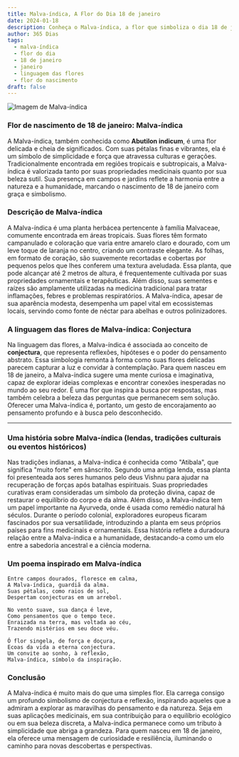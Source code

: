 ```yaml
---
title: Malva-índica, A Flor do Dia 18 de janeiro
date: 2024-01-18
description: Conheça o Malva-índica, a flor que simboliza o dia 18 de janeiro e seu significado 'Conjectura'. Explore a beleza e o simbolismo desta flor encantadora.
author: 365 Dias
tags:
  - malva-índica
  - flor do dia
  - 18 de janeiro
  - janeiro
  - linguagem das flores
  - flor do nascimento
draft: false
---
```


![Imagem de Malva-índica](https://cdn.pixabay.com/photo/2019/08/13/17/30/abutilon-4403857_640.jpg#center)

### Flor de nascimento de 18 de janeiro: Malva-índica

A Malva-índica, também conhecida como **Abutilon indicum**, é uma flor delicada e cheia de significados. Com suas pétalas finas e vibrantes, ela é um símbolo de simplicidade e força que atravessa culturas e gerações. Tradicionalmente encontrada em regiões tropicais e subtropicais, a Malva-índica é valorizada tanto por suas propriedades medicinais quanto por sua beleza sutil. Sua presença em campos e jardins reflete a harmonia entre a natureza e a humanidade, marcando o nascimento de 18 de janeiro com graça e simbolismo.



### Descrição de Malva-índica

A Malva-índica é uma planta herbácea pertencente à família Malvaceae, comumente encontrada em áreas tropicais. Suas flores têm formato campanulado e coloração que varia entre amarelo claro e dourado, com um leve toque de laranja no centro, criando um contraste elegante. As folhas, em formato de coração, são suavemente recortadas e cobertas por pequenos pelos que lhes conferem uma textura aveludada. Essa planta, que pode alcançar até 2 metros de altura, é frequentemente cultivada por suas propriedades ornamentais e terapêuticas. Além disso, suas sementes e raízes são amplamente utilizadas na medicina tradicional para tratar inflamações, febres e problemas respiratórios. A Malva-índica, apesar de sua aparência modesta, desempenha um papel vital em ecossistemas locais, servindo como fonte de néctar para abelhas e outros polinizadores.



### A linguagem das flores de Malva-índica: Conjectura

Na linguagem das flores, a Malva-índica é associada ao conceito de **conjectura**, que representa reflexões, hipóteses e o poder do pensamento abstrato. Essa simbologia remonta à forma como suas flores delicadas parecem capturar a luz e convidar à contemplação. Para quem nasceu em 18 de janeiro, a Malva-índica sugere uma mente curiosa e imaginativa, capaz de explorar ideias complexas e encontrar conexões inesperadas no mundo ao seu redor. É uma flor que inspira a busca por respostas, mas também celebra a beleza das perguntas que permanecem sem solução. Oferecer uma Malva-índica é, portanto, um gesto de encorajamento ao pensamento profundo e à busca pelo desconhecido.

---

### Uma história sobre Malva-índica (lendas, tradições culturais ou eventos históricos)

Nas tradições indianas, a Malva-índica é conhecida como "Atibala", que significa "muito forte" em sânscrito. Segundo uma antiga lenda, essa planta foi presenteada aos seres humanos pelo deus Vishnu para ajudar na recuperação de forças após batalhas espirituais. Suas propriedades curativas eram consideradas um símbolo da proteção divina, capaz de restaurar o equilíbrio do corpo e da alma. Além disso, a Malva-índica tem um papel importante na Ayurveda, onde é usada como remédio natural há séculos. Durante o período colonial, exploradores europeus ficaram fascinados por sua versatilidade, introduzindo a planta em seus próprios países para fins medicinais e ornamentais. Essa história reflete a duradoura relação entre a Malva-índica e a humanidade, destacando-a como um elo entre a sabedoria ancestral e a ciência moderna.



### Um poema inspirado em Malva-índica

```
Entre campos dourados, floresce em calma,  
A Malva-índica, guardiã da alma.  
Suas pétalas, como raios de sol,  
Despertam conjecturas em um arrebol.  

No vento suave, sua dança é leve,  
Como pensamentos que o tempo tece.  
Enraizada na terra, mas voltada ao céu,  
Trazendo mistérios em seu doce véu.  

Ó flor singela, de força e doçura,  
Ecoas da vida a eterna conjectura.  
Um convite ao sonho, à reflexão,  
Malva-índica, símbolo da inspiração.  
```



### Conclusão

A Malva-índica é muito mais do que uma simples flor. Ela carrega consigo um profundo simbolismo de conjectura e reflexão, inspirando aqueles que a admiram a explorar as maravilhas do pensamento e da natureza. Seja em suas aplicações medicinais, em sua contribuição para o equilíbrio ecológico ou em sua beleza discreta, a Malva-índica permanece como um tributo à simplicidade que abriga a grandeza. Para quem nasceu em 18 de janeiro, ela oferece uma mensagem de curiosidade e resiliência, iluminando o caminho para novas descobertas e perspectivas.
